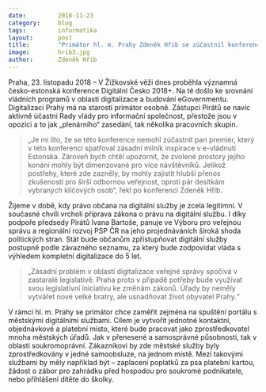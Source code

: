```yaml
---
date:         2018-11-23
category:     blog
tags:         informatika
layout:       post
title:        "Primátor hl. m. Prahy Zdeněk Hřib se zúčastnil konference Digitální Česko 2018+"
image:        hrib3.jpg
author:       Zdeněk Hřib
---
```


Praha, 23. listopadu 2018 – V Žižkovské věži dnes proběhla významná česko-estonská konference Digitální Česko 2018+. Na té došlo ke srovnání vládních programů v oblasti digitalizace a budování eGovernmentu. Digitalizaci Prahy má na starosti primátor osobně. Zástupci Pirátů se navíc aktivně účastní Rady vlády pro informační společnost, přestože jsou v opozici a to jak „plenárního“ zasedání, tak několika pracovních skupin.

> „Je mi líto, že se této konference nemohl zúčastnit pan premiér, který v této konferenci spatřoval zásadní milník inspirace v e-vládnutí Estonska. Zároveň bych chtěl upozornit, že zvolené prostory jejího konání mohly být dimenzované pro více návštěvníků. Jelikož postřehy, které zde zazněly, by mohly zajistit hlubší přenos zkušeností pro širší odbornou veřejnost, oproti pár desítkám vybraných klíčových osob“, řekl po konferenci Zdeněk Hřib.

Žijeme v době, kdy právo občana na digitální služby je zcela legitimní.  V současné chvíli vrcholí příprava zákona o právu na digitální službu. I díky podpoře předsedy Pirátů Ivana Bartoše, panuje ve Výboru pro veřejnou správu a regionální rozvoj PSP ČR na jeho projednáváních široká shoda politických stran. Stát bude občanům zpřístupňovat digitální služby postupně podle závazného seznamu, za který bude zodpovídat vláda s výhledem kompletní digitalizace do 5 let.

> „Zásadní problém v oblasti digitalizace veřejné správy spočívá v zastaralé legislativě. Praha proto v případě potřeby bude využívat svou legislativní iniciativu ke změnám zákonů. Úřady by neměly vytvářet nové velké bratry, ale usnadňovat život obyvatel Prahy.“

V rámci hl. m. Prahy se primátor chce zaměřit zejména na spuštění portálu s městskými digitálními službami. Cílem je vytvořit jednotné kontaktní, objednávkové a platební místo, které bude pracovat jako zprostředkovatel mnoha městských úřadů. Jak v přenesené a samosprávné působnosti, tak v oblasti soukromoprávní. Zákazníkovi by zde městské služby byly zprostředkovány v jedné samoobsluze, na jednom místě. Mezi takovými službami by měly například být – zaplacení poplatků za psa platební kartou, žádost o zábor pro zahrádku před hospodou pro soukromé podnikatele, nebo přihlášení dítěte do školky.
